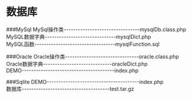 数据库
========

###MySql
MySql操作类--------------------------------mysqlDb.class.php<br />
MySQL数据字典------------------------------mysqlDict.php<br />
MySQL函数----------------------------------mysqlFunction.sql<br />

###Oracle
Oracle操作类-------------------------------oracle.class.php<br />
Oracle数据字典-----------------------------oracleDict.php<br />
DEMO---------------------------------------index.php<br />

###Sqlite
DEMO---------------------------------------index.php<br />
数据库-------------------------------------test.tar.gz<br />
